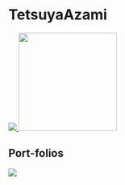 # TetsuyaAzami
<div class="d-flex justify-content-between">
  <article class="markdown-body entry-content container-lg f5">
<a href="https://github.com/TetsuyaAzami/github-readme-stats">
  <img src="https://github-readme-stats.vercel.app/api?username=TetsuyaAzami&show_icons=true&count_private=true&theme=vue"/>
</a>

<a href="https://github.com/TetsuyaAzami/github-readme-stats">
  <img src="https://github-readme-stats.vercel.app/api/top-langs/?username=TetsuyaAzami&theme=vue&layout=compact" height="195px" />
</a>
</div>

<div>
<h2 align="left">Port-folios</h2>
<a href="https://github.com/TetsuyaAzami/github-readme-stats">
  <img align="left" src="https://github-readme-stats.vercel.app/api/pin/?username=TetsuyaAzami&repo=port-share&theme=vue" />
</a>
</div>
